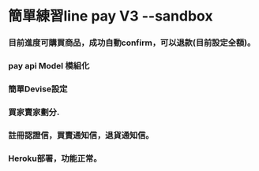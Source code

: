 # 簡單練習line pay V3 --sandbox
### 目前進度可購買商品，成功自動confirm，可以退款(目前設定全額)。
### pay api Model 模組化
### 簡單Devise設定
### 買家賣家劃分.
### 註冊認證信，買賣通知信，退貨通知信。
### Heroku部署，功能正常。
###
